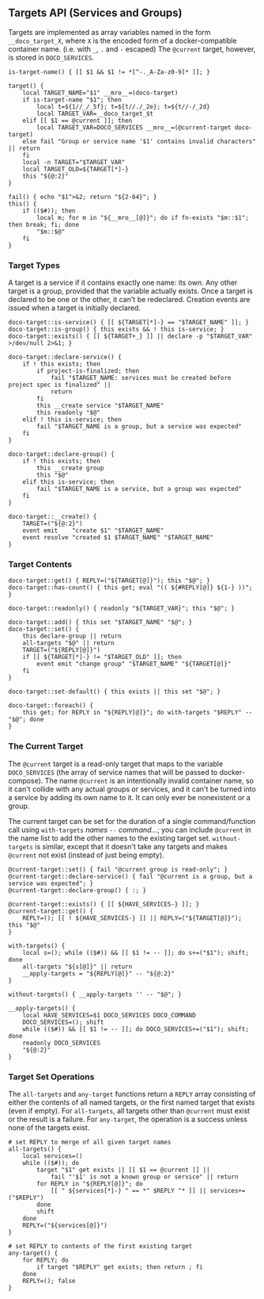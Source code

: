 ## Targets API (Services and Groups)

Targets are implemented as array variables named in the form `__doco_target_X`, where `X` is the encoded form of a docker-compatible container name.  (i.e. with `_`, `.` and `-` escaped)  The `@current` target, however, is stored in `DOCO_SERVICES`.

```shell
is-target-name() { [[ $1 && $1 != *[^-._A-Za-z0-9]* ]]; }

target() {
	local TARGET_NAME="$1" __mro__=(doco-target)
	if is-target-name "$1"; then
		local t=${1//_/_5f}; t=${t//./_2e}; t=${t//-/_2d}
		local TARGET_VAR=__doco_target_$t
	elif [[ $1 == @current ]]; then
		local TARGET_VAR=DOCO_SERVICES __mro__=(@current-target doco-target)
	else fail "Group or service name '$1' contains invalid characters" || return
	fi
	local -n TARGET="$TARGET_VAR"
	local TARGET_OLD=${TARGET[*]-}
	this "${@:2}"
}

fail() { echo "$1">&2; return "${2-64}"; }
this() {
	if (($#)); then
		local m; for m in "${__mro__[@]}"; do if fn-exists "$m::$1"; then break; fi; done
		"$m::$@"
	fi
}

```

### Target Types

A target is a service if it contains exactly one name: its own.  Any other target is a group, provided that the variable actually exists.  Once a target is declared to be one or the other, it can't be redeclared.  Creation events are issued when a target is initially declared.

```shell
doco-target::is-service() { [[ ${TARGET[*]-} == "$TARGET_NAME" ]]; }
doco-target::is-group() { this exists && ! this is-service; }
doco-target::exists() { [[ ${TARGET+_} ]] || declare -p "$TARGET_VAR" >/dev/null 2>&1; }

doco-target::declare-service() {
	if ! this exists; then
		if project-is-finalized; then
			fail "$TARGET_NAME: services must be created before project spec is finalized" ||
			return
		fi
		this __create service "$TARGET_NAME"
		this readonly "$@"
	elif ! this is-service; then
		fail "$TARGET_NAME is a group, but a service was expected"
	fi
}

doco-target::declare-group() {
	if ! this exists; then
		this __create group
		this "$@"
	elif this is-service; then
		fail "$TARGET_NAME is a service, but a group was expected"
	fi
}

doco-target::__create() {
	TARGET=("${@:2}")
	event emit    "create $1" "$TARGET_NAME"
	event resolve "created $1 $TARGET_NAME" "$TARGET_NAME"
}

```

### Target Contents

```shell
doco-target::get() { REPLY=("${TARGET[@]}"); this "$@"; }
doco-target::has-count() { this get; eval "(( ${#REPLY[@]} ${1-} ))"; }

doco-target::readonly() { readonly "${TARGET_VAR}"; this "$@"; }

doco-target::add() { this set "$TARGET_NAME" "$@"; }
doco-target::set() {
	this declare-group || return
	all-targets "$@" || return
	TARGET=("${REPLY[@]}")
	if [[ ${TARGET[*]-} != "$TARGET_OLD" ]]; then
		event emit "change group" "$TARGET_NAME" "${TARGET[@]}"
	fi
}

doco-target::set-default() { this exists || this set "$@"; }

doco-target::foreach() {
	this get; for REPLY in "${REPLY[@]}"; do with-targets "$REPLY" -- "$@"; done
}
```

### The Current Target

The `@current` target is a read-only target that maps to the variable `DOCO_SERVICES` (the array of service names that will be passed to docker-compose).  The name `@current` is an intentionally invalid container name, so it can't collide with any actual groups or services, and it can't be turned into a service by adding its own name to it.  It can only ever be nonexistent or a group.

The current target can be set for the duration of a single command/function call using `with-targets` *names* `--` *command...*; you can include `@current` in the name list to add the other names to the existing target set.  `without-targets` is similar, except that it doesn't take any targets and makes `@current` not exist (instead of just being empty).

```shell
@current-target::set() { fail "@current group is read-only"; }
@current-target::declare-service() { fail "@current is a group, but a service was expected"; }
@current-target::declare-group() { :; }

@current-target::exists() { [[ ${HAVE_SERVICES-} ]]; }
@current-target::get() {
	REPLY=(); [[ ! ${HAVE_SERVICES-} ]] || REPLY=("${TARGET[@]}"); this "$@"
}

with-targets() {
	local s=(); while (($#)) && [[ $1 != -- ]]; do s+=("$1"); shift; done
	all-targets "${s[@]}" || return
	__apply-targets = "${REPLY[@]}" -- "${@:2}"
}

without-targets() { __apply-targets '' -- "$@"; }

__apply-targets() {
	local HAVE_SERVICES=$1 DOCO_SERVICES DOCO_COMMAND
	DOCO_SERVICES=(); shift
	while (($#)) && [[ $1 != -- ]]; do DOCO_SERVICES+=("$1"); shift; done
	readonly DOCO_SERVICES
	"${@:2}"
}
```

### Target Set Operations

The `all-targets` and `any-target` functions return a `REPLY` array consisting of either the contents of all named targets, or the first named target that exists (even if empty).  For `all-targets`, all targets other than `@current` must exist or the result is a failure.  For `any-target`, the operation is a success unless none of the targets exist.

```shell
# set REPLY to merge of all given target names
all-targets() {
	local services=()
	while (($#)); do
		target "$1" get exists || [[ $1 == @current ]] ||
			fail "'$1' is not a known group or service" || return
		for REPLY in "${REPLY[@]}"; do
			[[ " ${services[*]-} " == *" $REPLY "* ]] || services+=("$REPLY")
		done
		shift
	done
	REPLY=("${services[@]}")
}

# set REPLY to contents of the first existing target
any-target() {
	for REPLY; do
		if target "$REPLY" get exists; then return ; fi
	done
	REPLY=(); false
}

```

